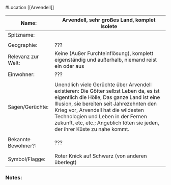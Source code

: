#Location [[Arvendell]]

| Name:               | Arvendell, sehr großes Land, komplet Isolete                                                                                                                                                                                                                                                                                                |
| ------------------- | ------------------------------------------------------------------------------------------------------------------------------------------------------------------------------------------------------------------------------------------------------------------------------------------------------------------------------------------- |
| Spitzname:          |                                                                                                                                                                                                                                                                                                                                             |
|                     |                                                                                                                                                                                                                                                                                                                                             |
| Geographie:         | ???                                                                                                                                                                                                                                                                                                                                         |
| Relevanz zur Welt:  | Keine (Außer Furchteinflösung), komplett eigenständig und außerhalb, niemand reist ein oder aus                                                                                                                                                                                                                                             |
| Einwohner:          | ???                                                                                                                                                                                                                                                                                                                                         |
|                     |                                                                                                                                                                                                                                                                                                                                             |
| Sagen/Gerüchte:     | Unendlich viele Gerüchte über Arvendell existieren: Die Götter selbst Leben da, es ist eigentlich die Hölle, Das ganze Land ist eine Illusion, sie bereiten seit Jahrezehnten den Krieg vor, Arvendell hat die wildesten Technologien und Leben in der Fernen zukunft, etc, etc.; Angeblich töten sie jeden, der ihrer Küste zu nahe kommt. |
|                     |                                                                                                                                                                                                                                                                                                                                             |
| Bekannte Bewohner?: | ???                                                                                                                                                                                                                                                                                                                                         |
|                     |                                                                                                                                                                                                                                                                                                                                             |
| Symbol/Flagge:      | Roter Knick auf Schwarz (von anderen überlegt)                                                                                                                                                                                                                                                                                              |
### Notes:


